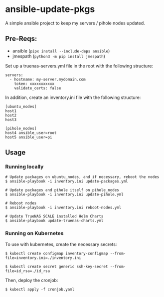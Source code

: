 # ansible-update-pkgs

A simple ansible project to keep my servers / pihole nodes updated.


## Pre-Reqs:

 - ansible (`pipx install --include-deps ansible`)
 - jmespath (`python3 -m pip install jmespath`)


Set up a truenas-servers.yml file in the root with the following structure:

```
servers:
  - hostname: my-server.mydomain.com
    token: xxxxxxxxxxx
    validate_certs: false
```

In addition, create an inventory.ini file with the following structure:

```
[ubuntu_nodes]
host1
host2
host3

[pihole_nodes]
host4 ansible_user=root
host5 ansible_user=pi
```

## Usage

### Running locally

```
# Update packages on ubuntu_nodes, and if necessary, reboot the nodes
$ ansible-playbook -i inventory.ini update-packages.yml

# Update packages and pihole itself on pihole_nodes
$ ansible-playbook -i inventory.ini update-pihole.yml

# Reboot nodes
$ ansible-playbook -i inventory.ini reboot-nodes.yml

# Update TrueNAS SCALE installed Helm Charts
$ ansible-playbook update-truenas-charts.yml
```

### Running on Kubernetes


To use with kubernetes, create the necessary secrets:

```
$ kubectl create configmap inventory-configmap --from-file=inventory.ini=./inventory.ini

$ kubectl create secret generic ssh-key-secret --from-file=id_rsa=./id_rsa
```

Then, deploy the cronjob:

```
$ kubectl apply -f cronjob.yaml
```